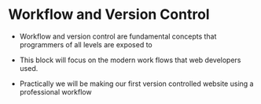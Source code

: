 # Workflow and Version Control

- Workflow and version control are fundamental concepts that programmers of all levels
  are exposed to
  
- This block will focus on the modern work flows that web developers used. 

- Practically we will be making our first version controlled website using 
a professional workflow